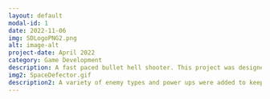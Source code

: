 ```yaml
---
layout: default
modal-id: 1
date: 2022-11-06
img: SDLogoPNG2.png
alt: image-alt
project-date: April 2022
category: Game Development
description: A fast paced bullet hell shooter. This project was designed around using only the mouse and a single input with an emphasis on good feeling movement. The enemies and powerups were then built and tuned around the movement system. https://captainripley.itch.io/spacedefector
img2: SpaceDefector.gif
description2: A variety of enemy types and power ups were added to keep difficulty varying throughout. The enemy movement patterns and shooting patterns are also designed with random variation in mind so even two identical enemies move and shoot differently from one another.
---
```

